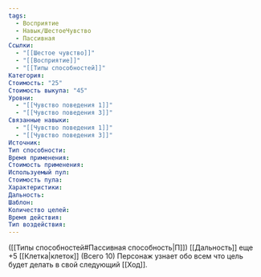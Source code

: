 ```yaml
---
tags:
  - Восприятие
  - Навык/ШестоеЧувство
  - Пассивная
Ссылки:
  - "[[Шестое чувство]]"
  - "[[Восприятие]]"
  - "[[Типы способностей]]"
Категория: 
Стоимость: "25"
Стоимость выкупа: "45"
Уровни:
  - "[[Чувство поведения 1]]"
  - "[[Чувство поведения 3]]"
Связанные навыки:
  - "[[Чувство поведения 1]]"
  - "[[Чувство поведения 3]]"
Источник:
Тип способности:
Время применения:
Стоимость применения:
Используемый пул:
Стоимость пула:
Характеристики:
Дальность:
Шаблон:
Количество целей:
Время действия:
Тип воздействия:
---
```

([[Типы способностей#Пассивная способность|П]]) [[Дальность]] еще +5 [[Клетка|клеток]] (Всего 10)
Персонаж узнает обо всем что цель будет делать в свой следующий [[Ход]]. 